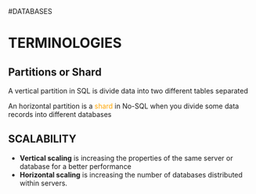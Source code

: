 #DATABASES 

# TERMINOLOGIES

## Partitions or Shard

A vertical partition in SQL is divide data into two different tables separated

An horizontal partition is a <span style="color:orange;">shard</span> in No-SQL when you divide some data records into different databases

## SCALABILITY 

* **Vertical scaling** is increasing the properties of the same server or database for a better performance
* **Horizontal scaling** is increasing the number of databases distributed within servers. 

